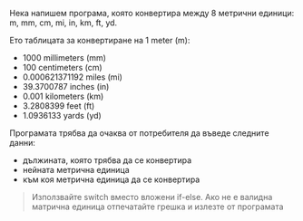 Нека напишем програма, която конвертира между 8 метрични единици: m, mm, cm,
mi, in, km, ft, yd.

Ето таблицата за конвертиране на 1 meter (m):

* 1000 millimeters (mm)
* 100 centimeters (cm)
* 0.000621371192 miles (mi)
* 39.3700787 inches (in)
* 0.001 kilometers (km)
* 3.2808399 feet (ft)
* 1.0936133 yards (yd)

Програмата трябва да очаква от потребителя да въведе следните данни:
* дължината, която трябва да се конвертира
* нейната метрична единица
* към коя метрична единица да се конвертира

> Използвайте switch вместо вложени if-else.
> Ако не е валидна матрична единица отпечатайте грешка и излезте от програмата